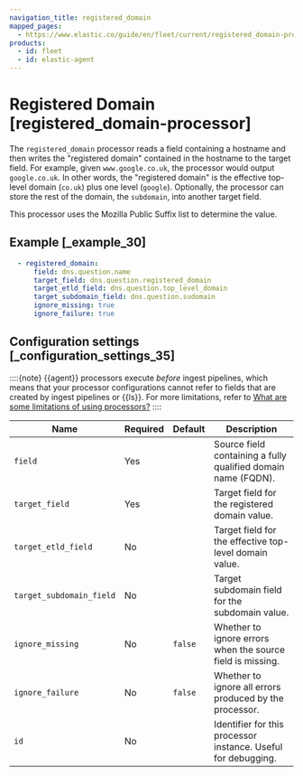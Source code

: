 ```yaml
---
navigation_title: registered_domain
mapped_pages:
  - https://www.elastic.co/guide/en/fleet/current/registered_domain-processor.html
products:
  - id: fleet
  - id: elastic-agent
---
```


# Registered Domain [registered_domain-processor]


The `registered_domain` processor reads a field containing a hostname and then writes the "registered domain" contained in the hostname to the target field. For example, given `www.google.co.uk`, the processor would output `google.co.uk`. In other words, the "registered domain" is the effective top-level domain (`co.uk`) plus one level (`google`). Optionally, the processor can store the rest of the domain, the `subdomain`, into another target field.

This processor uses the Mozilla Public Suffix list to determine the value.


## Example [_example_30]

```yaml
  - registered_domain:
      field: dns.question.name
      target_field: dns.question.registered_domain
      target_etld_field: dns.question.top_level_domain
      target_subdomain_field: dns.question.sudomain
      ignore_missing: true
      ignore_failure: true
```


## Configuration settings [_configuration_settings_35]

::::{note}
{{agent}} processors execute *before* ingest pipelines, which means that your processor configurations cannot refer to fields that are created by ingest pipelines or {{ls}}. For more limitations, refer to [What are some limitations of using processors?](/reference/fleet/agent-processors.md#limitations)
::::


| Name | Required | Default | Description |
| --- | --- | --- | --- |
| `field` | Yes |  | Source field containing a fully qualified domain name (FQDN). |
| `target_field` | Yes |  | Target field for the registered domain value. |
| `target_etld_field` | No |  | Target field for the effective top-level domain value. |
| `target_subdomain_field` | No |  | Target subdomain field for the subdomain value. |
| `ignore_missing` | No | `false` | Whether to ignore errors when the source field is missing. |
| `ignore_failure` | No | `false` | Whether to ignore all errors produced by the processor. |
| `id` | No |  | Identifier for this processor instance. Useful for debugging. |

